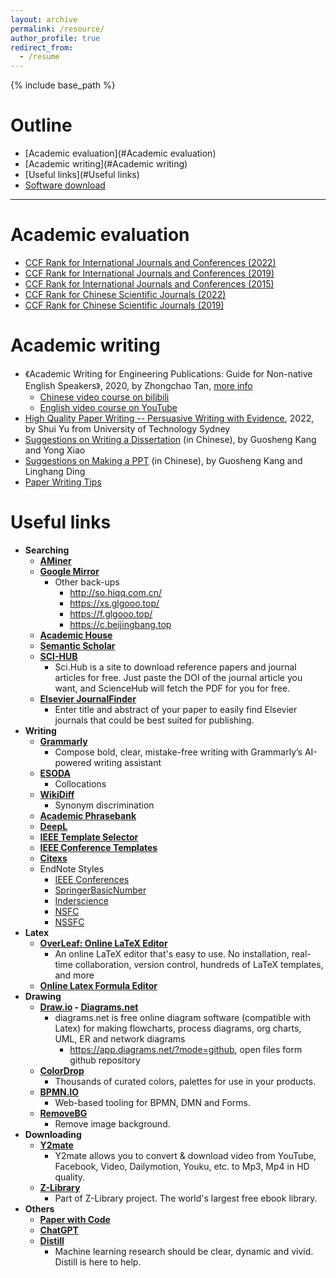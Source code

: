 ```yaml
---
layout: archive
permalink: /resource/
author_profile: true
redirect_from:
  - /resume
---
```


{% include base_path %}

Outline
======
- [Academic evaluation](#Academic evaluation)
- [Academic writing](#Academic writing)
- [Useful links](#Useful links)
- [Software download](http://guoshengkang.github.io/resource/software-collection)

------

<span id="Academic evaluation">Academic evaluation</span>
======
* [CCF Rank for International Journals and Conferences (2022)](http://guoshengkang.github.io/resources/2022_Rank_CCF推荐国际学术会议和期刊目录.pdf)
* [CCF Rank for International Journals and Conferences (2019)](http://guoshengkang.github.io/resources/2019_Rank_CCF推荐国际学术会议和期刊目录.pdf)
* [CCF Rank for International Journals and Conferences (2015)](http://guoshengkang.github.io/resources/2015_Rank_CCF推荐国际学术会议和期刊目录.pdf)
* [CCF Rank for Chinese Scientific Journals (2022)](http://guoshengkang.github.io/resources/2022_Rank_CCF推荐中文科技期刊目录.pdf)
* [CCF Rank for Chinese Scientific Journals (2019)](http://guoshengkang.github.io/resources/2019_Rank_CCF推荐中文科技期刊目录.pdf)

<span id="Academic writing">Academic writing</span>
======
  * 《Academic Writing for Engineering Publications: Guide for Non-native English Speakers》, 2020, by Zhongchao Tan, [more info](http://canapril.ca/training/)
    * [Chinese video course on bilibili](https://space.bilibili.com/673616380/)
    * [English video course on YouTube](https://www.youtube.com/channel/UC-hcoZ6zXISB75R3Il-776g/videos)
* [High Quality Paper Writing -- Persuasive Writing with Evidence](https://pan.baidu.com/s/1RNiIGGpFXK8xf95qF7lo_g?pwd=kang), 2022, by Shui Yu from University of Technology Sydney
* [Suggestions on Writing a Dissertation](https://pan.baidu.com/s/1JOLcxQYAf8W4cjO7nUv0ag?pwd=kang) (in Chinese), by Guosheng Kang and Yong Xiao
* [Suggestions on Making a PPT](https://pan.baidu.com/s/1KgL-a4acl_T8-WXvTERwwQ?pwd=kang) (in Chinese), by Guosheng Kang and Linghang Ding
* [Paper Writing Tips](https://github.com/MLNLP-World/Paper-Writing-Tips)

<span id="Useful links">Useful links</span>  
======
* **Searching**
  * **[AMiner](https://www.aminer.cn)**
  * **[Google Mirror](http://ac.scmor.com)**
    * Other back-ups
      * <http://so.hiqq.com.cn/>
      * <https://xs.glgooo.top/>
      * <https://f.glgooo.top/>
      * <https://c.beijingbang.top>
  * **[Academic House](http://sci.xueshuwu.cn)**
  * **[Semantic Scholar](https://www.semanticscholar.org)**
  * **[SCI-HUB](https://tool.yovisun.com/scihub/)**
    * Sci.Hub is a site to download reference papers and journal articles for free. Just paste the DOI of the journal article you want, and ScienceHub will fetch the PDF for you for free.
  * **[Elsevier JournalFinder](https://journalfinder.elsevier.com/)**
    * Enter title and abstract of your paper to easily find Elsevier journals that could be best suited for publishing.
* **Writing**
  * **[Grammarly](https://www.grammarly.com/)**
    * Compose bold, clear, mistake-free writing with Grammarly’s AI-powered writing assistant
  * **[ESODA](http://www.esoda.org/)**
    * Collocations 
  * **[WikiDiff](https://wikidiff.com/)**
    * Synonym discrimination
  * **[Academic Phrasebank](https://www.phrasebank.manchester.ac.uk/)**
  * **[DeepL](https://www.deepl.com/)**
  * **[IEEE Template Selector](https://template-selector.ieee.org/secure/templateSelector/publicationType)**
  * **[IEEE Conference Templates](https://www.ieee.org/conferences/publishing/templates.html)**
  * **[Citexs](https://www.citexs.com/)**
  * EndNote Styles
    * [IEEE Conferences](http://guoshengkang.github.io/resources/IEEE_Conferences.ens)
    * [SpringerBasicNumber](http://guoshengkang.github.io/resources/SpringerBasicNumber.ens)
    * [Inderscience](http://guoshengkang.github.io/resources/Inderscience.ens)
    * [NSFC](http://guoshengkang.github.io/resources/NSFC.ens)
    * [NSSFC](http://guoshengkang.github.io/resources/NSSFC.ens)
* **Latex**
  * **[OverLeaf: Online LaTeX Editor](https://www.overleaf.com/)**
    * An online LaTeX editor that's easy to use. No installation, real-time collaboration, version control, hundreds of LaTeX templates, and more
  * **[Online Latex Formula Editor](https://www.latexlive.com/home)**
* **Drawing**
  * **[Draw.io](https://draw.io) - [Diagrams.net](https://www.diagrams.net/)**
    * diagrams.net is free online diagram software (compatible with Latex) for making flowcharts, process diagrams, org charts, UML, ER and network diagrams
      * <https://app.diagrams.net/?mode=github>, open files form github repository
  * **[ColorDrop](https://colordrop.io/)**
    * Thousands of curated colors, palettes for use in your products.
  * **[BPMN.IO](https://bpmn.io/)**
    * Web-based tooling for BPMN, DMN and Forms.
  * **[RemoveBG](https://www.remove.bg/)**
    * Remove image background.
* **Downloading**
  * **[Y2mate](https://www.y2mate.com)**
    * Y2mate allows you to convert & download video from YouTube, Facebook, Video, Dailymotion, Youku, etc. to Mp3, Mp4 in HD quality.
  * **[Z-Library](https://z-lib.id/)**
    * Part of Z-Library project. The world's largest free ebook library.
* **Others**
  * **[Paper with Code](https://paperswithcode.com/)** 
  * **[ChatGPT](https://openai.com/blog/chatgpt)**
  * **[Distill](https://distill.pub/)**
    * Machine learning research should be clear, dynamic and vivid. Distill is here to help.
